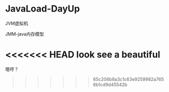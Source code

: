 # JavaLoad-DayUp
JVM虚拟机

JMM-java内存模型

<<<<<<< HEAD
look see a beautiful
=======
嗯哼？
>>>>>>> 65c206b8a3c1c63e9259982a7656b1cd9d45542b
